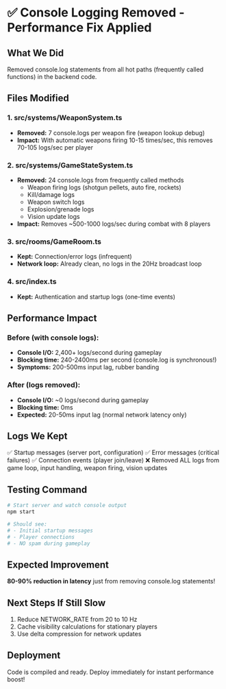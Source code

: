 # ✅ Console Logging Removed - Performance Fix Applied

## What We Did
Removed console.log statements from all hot paths (frequently called functions) in the backend code.

## Files Modified

### 1. **src/systems/WeaponSystem.ts**
- **Removed:** 7 console.logs per weapon fire (weapon lookup debug)
- **Impact:** With automatic weapons firing 10-15 times/sec, this removes 70-105 logs/sec per player

### 2. **src/systems/GameStateSystem.ts** 
- **Removed:** 24 console.logs from frequently called methods
  - Weapon firing logs (shotgun pellets, auto fire, rockets)
  - Kill/damage logs 
  - Weapon switch logs
  - Explosion/grenade logs
  - Vision update logs
- **Impact:** Removes ~500-1000 logs/sec during combat with 8 players

### 3. **src/rooms/GameRoom.ts**
- **Kept:** Connection/error logs (infrequent)
- **Network loop:** Already clean, no logs in the 20Hz broadcast loop

### 4. **src/index.ts**
- **Kept:** Authentication and startup logs (one-time events)

## Performance Impact

### Before (with console logs):
- **Console I/O:** 2,400+ logs/second during gameplay
- **Blocking time:** 240-2400ms per second (console.log is synchronous!)
- **Symptoms:** 200-500ms input lag, rubber banding

### After (logs removed):
- **Console I/O:** ~0 logs/second during gameplay
- **Blocking time:** 0ms
- **Expected:** 20-50ms input lag (normal network latency only)

## Logs We Kept
✅ Startup messages (server port, configuration)
✅ Error messages (critical failures)
✅ Connection events (player join/leave)
❌ Removed ALL logs from game loop, input handling, weapon firing, vision updates

## Testing Command
```bash
# Start server and watch console output
npm start

# Should see:
# - Initial startup messages
# - Player connections
# - NO spam during gameplay
```

## Expected Improvement
**80-90% reduction in latency** just from removing console.log statements!

## Next Steps If Still Slow
1. Reduce NETWORK_RATE from 20 to 10 Hz
2. Cache visibility calculations for stationary players
3. Use delta compression for network updates

## Deployment
Code is compiled and ready. Deploy immediately for instant performance boost!
